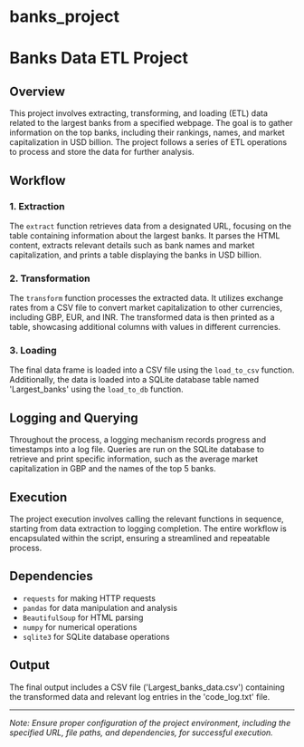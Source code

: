 # banks_project
# Banks Data ETL Project

## Overview
This project involves extracting, transforming, and loading (ETL) data related to the largest banks from a specified webpage. The goal is to gather information on the top banks, including their rankings, names, and market capitalization in USD billion. The project follows a series of ETL operations to process and store the data for further analysis.

## Workflow

### 1. Extraction
The `extract` function retrieves data from a designated URL, focusing on the table containing information about the largest banks. It parses the HTML content, extracts relevant details such as bank names and market capitalization, and prints a table displaying the banks in USD billion.

### 2. Transformation
The `transform` function processes the extracted data. It utilizes exchange rates from a CSV file to convert market capitalization to other currencies, including GBP, EUR, and INR. The transformed data is then printed as a table, showcasing additional columns with values in different currencies.

### 3. Loading
The final data frame is loaded into a CSV file using the `load_to_csv` function. Additionally, the data is loaded into a SQLite database table named 'Largest_banks' using the `load_to_db` function.

## Logging and Querying
Throughout the process, a logging mechanism records progress and timestamps into a log file. Queries are run on the SQLite database to retrieve and print specific information, such as the average market capitalization in GBP and the names of the top 5 banks.

## Execution
The project execution involves calling the relevant functions in sequence, starting from data extraction to logging completion. The entire workflow is encapsulated within the script, ensuring a streamlined and repeatable process.

## Dependencies
- `requests` for making HTTP requests
- `pandas` for data manipulation and analysis
- `BeautifulSoup` for HTML parsing
- `numpy` for numerical operations
- `sqlite3` for SQLite database operations

## Output
The final output includes a CSV file ('Largest_banks_data.csv') containing the transformed data and relevant log entries in the 'code_log.txt' file.

---

*Note: Ensure proper configuration of the project environment, including the specified URL, file paths, and dependencies, for successful execution.*
